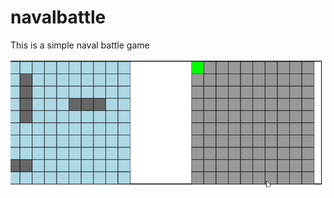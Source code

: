 # navalbattle
This is a simple naval battle game

![demo](https://github.com/devManWeb/navalbattle/blob/master/demo.gif)
